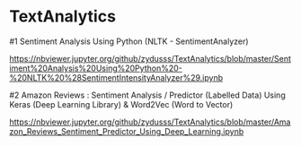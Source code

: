 # TextAnalytics

#1 Sentiment Analysis Using Python (NLTK - SentimentAnalyzer)

https://nbviewer.jupyter.org/github/zydusss/TextAnalytics/blob/master/Sentiment%20Analysis%20Using%20Python%20-%20NLTK%20%28SentimentIntensityAnalyzer%29.ipynb


#2 Amazon Reviews : Sentiment Analysis / Predictor (Labelled Data) Using Keras (Deep Learning Library) & Word2Vec (Word to Vector)

https://nbviewer.jupyter.org/github/zydusss/TextAnalytics/blob/master/Amazon_Reviews_Sentiment_Predictor_Using_Deep_Learning.ipynb
